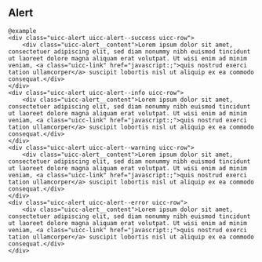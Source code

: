 ## Alert
  
    @example
    <div class="uicc-alert uicc-alert--success uicc-row">
        <div class="uicc-alert__content">Lorem ipsum dolor sit amet, consectetuer adipiscing elit, sed diam nonummy nibh euismod tincidunt ut laoreet dolore magna aliquam erat volutpat. Ut wisi enim ad minim veniam, <a class="uicc-link" href="javascript:;">quis nostrud exerci tation ullamcorper</a> suscipit lobortis nisl ut aliquip ex ea commodo consequat.</div>
    </div>
    <div class="uicc-alert uicc-alert--info uicc-row">
        <div class="uicc-alert__content">Lorem ipsum dolor sit amet, consectetuer adipiscing elit, sed diam nonummy nibh euismod tincidunt ut laoreet dolore magna aliquam erat volutpat. Ut wisi enim ad minim veniam, <a class="uicc-link" href="javascript:;">quis nostrud exerci tation ullamcorper</a> suscipit lobortis nisl ut aliquip ex ea commodo consequat.</div>
    </div>
    <div class="uicc-alert uicc-alert--warning uicc-row">
        <div class="uicc-alert__content">Lorem ipsum dolor sit amet, consectetuer adipiscing elit, sed diam nonummy nibh euismod tincidunt ut laoreet dolore magna aliquam erat volutpat. Ut wisi enim ad minim veniam, <a class="uicc-link" href="javascript:;">quis nostrud exerci tation ullamcorper</a> suscipit lobortis nisl ut aliquip ex ea commodo consequat.</div>
    </div>
    <div class="uicc-alert uicc-alert--error uicc-row">
        <div class="uicc-alert__content">Lorem ipsum dolor sit amet, consectetuer adipiscing elit, sed diam nonummy nibh euismod tincidunt ut laoreet dolore magna aliquam erat volutpat. Ut wisi enim ad minim veniam, <a class="uicc-link" href="javascript:;">quis nostrud exerci tation ullamcorper</a> suscipit lobortis nisl ut aliquip ex ea commodo consequat.</div>
    </div>
